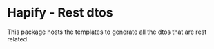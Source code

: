# Hapify - Rest dtos

This package hosts the templates to generate all the dtos that are rest related.

